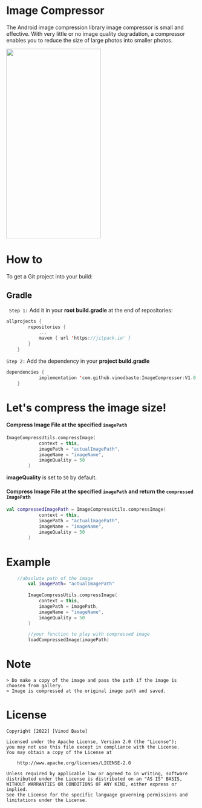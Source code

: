 # Image Compressor

The Android image compression library image compressor is small and effective. With very little or no image quality degradation, a compressor enables you to reduce the size of large photos into smaller photos.

<img src = "https://raw.githubusercontent.com/vinodbaste/ImageCompressor/main/image%20(2)_google-pixel4xl-clearlywhite-portrait.jpg" width = 250 height = 500 />

# How to
To get a Git project into your build:
## Gradle
` Step 1:` Add it in your **root build.gradle**  at the end of repositories:
```kotlin
allprojects {
		repositories {
			...
			maven { url 'https://jitpack.io' }
		}
	}
```

`Step 2:` Add the dependency in your **project build.gradle**
```kotlin
dependencies {
	        implementation 'com.github.vinodbaste:ImageCompressor:V1.0.0'
	}
```
# Let's compress the image size!
#### Compress Image File at the specified `imagePath`
```kotlin
ImageCompressUtils.compressImage(
            context = this,
            imagePath = "actualImagePath",
            imageName = "imageName",
            imageQuality = 50
        )
```
**imageQuality** is set to `50` by default.

#### Compress Image File at the specified `imagePath` and return the `compressed ImagePath`
```kotlin
val compressedImagePath = ImageCompressUtils.compressImage(
            context = this,
            imagePath = "actualImagePath",
            imageName = "imageName",
            imageQuality = 50
        )
```

# Example
```kotlin
 	//absolute path of the image
        val imagePath= "actualImagePath" 
        
        ImageCompressUtils.compressImage(
            context = this,
            imagePath = imagePath,
            imageName = "imageName",
            imageQuality = 50
        )

        //your function to play with compressed image
        loadCompressedImage(imagePath) 
```

# Note
```
> Do make a copy of the image and pass the path if the image is choosen from gallery.
> Image is compressed at the original image path and saved.
```
# License
```
Copyright [2022] [Vinod Baste]

Licensed under the Apache License, Version 2.0 (the "License");
you may not use this file except in compliance with the License.
You may obtain a copy of the License at

    http://www.apache.org/licenses/LICENSE-2.0

Unless required by applicable law or agreed to in writing, software
distributed under the License is distributed on an "AS IS" BASIS,
WITHOUT WARRANTIES OR CONDITIONS OF ANY KIND, either express or implied.
See the License for the specific language governing permissions and
limitations under the License.
```


